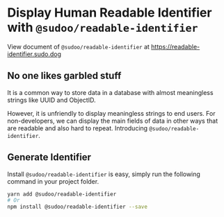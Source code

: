 # Display Human Readable Identifier with `@sudoo/readable-identifier`

View document of `@sudoo/readable-identifier` at <https://readable-identifier.sudo.dog>

## No one likes garbled stuff

It is a common way to store data in a database with almost meaningless strings like UUID and ObjectID.

However, it is unfriendly to display meaningless strings to end users. For non-developers, we can display the main fields of data in other ways that are readable and also hard to repeat. Introducing `@sudoo/readable-identifier`.

## Generate Identifier

Install `@sudoo/readable-identifier` is easy, simply run the following command in your project folder.

```sh
yarn add @sudoo/readable-identifier
# Or
npm install @sudoo/readable-identifier --save
```
